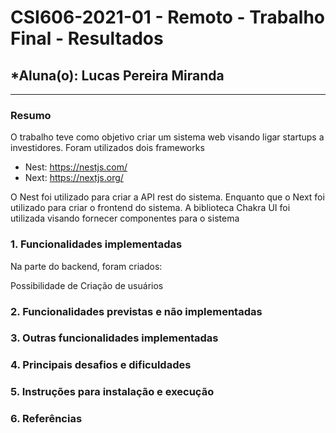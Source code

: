 # **CSI606-2021-01 - Remoto - Trabalho Final - Resultados**

## \*Aluna(o): Lucas Pereira Miranda

---

<!-- Este documento tem como objetivo apresentar o projeto desenvolvido, considerando o que foi definido na proposta e o produto final. -->

### Resumo

O trabalho teve como objetivo criar um sistema web visando ligar startups a investidores.
Foram utilizados dois frameworks

- Nest: https://nestjs.com/
- Next: https://nextjs.org/

O Nest foi utilizado para criar a API rest do sistema. Enquanto que o Next foi utilizado para criar o frontend do sistema.
A biblioteca Chakra UI foi utilizada visando fornecer componentes para o sistema

### 1. Funcionalidades implementadas

Na parte do backend, foram criados:

Possibilidade de Criação de usuários

### 2. Funcionalidades previstas e não implementadas

<!-- Descrever as funcionalidades que eram previstas e não foram implementas, apresentando uma breve justificativa do porquê elas não foram incluídas -->

### 3. Outras funcionalidades implementadas

<!-- Descrever as funcionalidades implementas além daquelas que foram previstas, caso se aplique.  -->

### 4. Principais desafios e dificuldades

<!-- Descrever os principais desafios encontrados no desenvolvimento do trabalho, quais foram as dificuldades e como elas foram superadas e resolvidas. -->

### 5. Instruções para instalação e execução

<!-- Descrever o que deve ser feito para instalar (ou baixar) a aplicação, o que precisa ser configurando (parâmetros, banco de dados e afins) e como executá-la. -->

### 6. Referências

<!-- Referências podem ser incluídas, caso necessário. Utilize o padrão ABNT. -->
